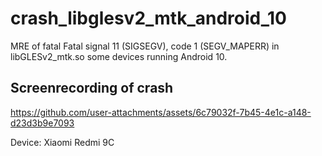 # crash_libglesv2_mtk_android_10

MRE of fatal Fatal signal 11 (SIGSEGV), code 1 (SEGV_MAPERR) in libGLESv2_mtk.so some devices running Android 10.

## Screenrecording of crash

https://github.com/user-attachments/assets/6c79032f-7b45-4e1c-a148-d23d3b9e7093

Device: Xiaomi Redmi 9C
